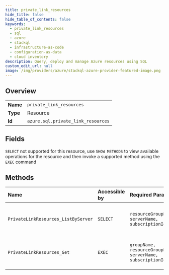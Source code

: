 ```yaml
---
title: private_link_resources
hide_title: false
hide_table_of_contents: false
keywords:
  - private_link_resources
  - sql
  - azure    
  - stackql
  - infrastructure-as-code
  - configuration-as-data
  - cloud inventory
description: Query, deploy and manage Azure resources using SQL
custom_edit_url: null
image: /img/providers/azure/stackql-azure-provider-featured-image.png
---
```

  
    

## Overview
<table><tbody>
<tr><td><b>Name</b></td><td><code>private_link_resources</code></td></tr>
<tr><td><b>Type</b></td><td>Resource</td></tr>
<tr><td><b>Id</b></td><td><code>azure.sql.private_link_resources</code></td></tr>
</tbody></table>

## Fields
`SELECT` not supported for this resource, use `SHOW METHODS` to view available operations for the resource and then invoke a supported method using the `EXEC` command  
## Methods
| Name | Accessible by | Required Params | Description |
|:-----|:--------------|:----------------|:------------|
| `PrivateLinkResources_ListByServer` | `SELECT` | `resourceGroupName, serverName, subscriptionId` | Gets the private link resources for SQL server. |
| `PrivateLinkResources_Get` | `EXEC` | `groupName, resourceGroupName, serverName, subscriptionId` | Gets a private link resource for SQL server. |
